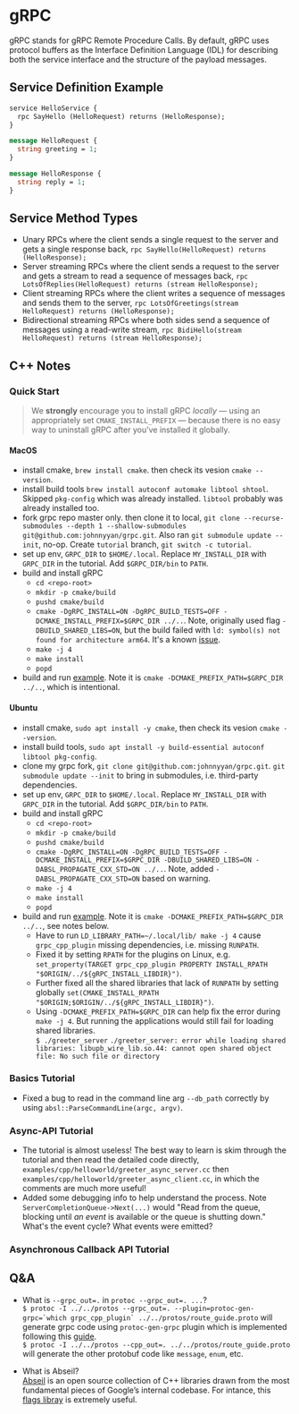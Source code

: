 # gRPC

gRPC stands for gRPC Remote Procedure Calls. By default, gRPC uses protocol buffers as the Interface Definition Language (IDL) for describing both the service interface and the structure of the payload messages.

## Service Definition Example
```protobuf
service HelloService {
  rpc SayHello (HelloRequest) returns (HelloResponse);
}

message HelloRequest {
  string greeting = 1;
}

message HelloResponse {
  string reply = 1;
}
```

## Service Method Types

- Unary RPCs where the client sends a single request to the server and gets a single response back, `rpc SayHello(HelloRequest) returns (HelloResponse);`
- Server streaming RPCs where the client sends a request to the server and gets a stream to read a sequence of messages back, `rpc LotsOfReplies(HelloRequest) returns (stream HelloResponse);`
- Client streaming RPCs where the client writes a sequence of messages and sends them to the server, `rpc LotsOfGreetings(stream HelloRequest) returns (HelloResponse);`
- Bidirectional streaming RPCs where both sides send a sequence of messages using a read-write stream, `rpc BidiHello(stream HelloRequest) returns (stream HelloResponse);`

## C++ Notes
### Quick Start
> We __strongly__ encourage you to install gRPC _locally_ — using an appropriately set `CMAKE_INSTALL_PREFIX` — because there is no easy way to uninstall gRPC after you’ve installed it globally.

#### MacOS
- install cmake, `brew install cmake`. then check its vesion `cmake --version`.
- install build tools `brew install autoconf automake libtool shtool`. Skipped `pkg-config` which was already installed. `libtool` probably was already installed too.
- fork grpc repo master only. then clone it to local, `git clone --recurse-submodules --depth 1 --shallow-submodules git@github.com:johnnyyan/grpc.git`. Also ran `git submodule update --init`, no-op. Create `tutorial` branch, `git switch -c tutorial`.
- set up env, `GRPC_DIR` to `$HOME/.local`. Replace `MY_INSTALL_DIR` with `GRPC_DIR` in the tutorial. Add `$GRPC_DIR/bin` to `PATH`.
- build and install gRPC
  - `cd <repo-root>`
  - `mkdir -p cmake/build`
  - `pushd cmake/build`
  - `cmake -DgRPC_INSTALL=ON -DgRPC_BUILD_TESTS=OFF -DCMAKE_INSTALL_PREFIX=$GRPC_DIR ../..`. Note, originally used flag `-DBUILD_SHARED_LIBS=ON`, but the build failed with `ld: symbol(s) not found for architecture arm64`. It's a known [issue](https://github.com/grpc/grpc/issues/36654).
  - `make -j 4`
  - `make install`
  - `popd`
- build and run [example](https://grpc.io/docs/languages/cpp/quickstart/#build-the-example). Note it is `cmake -DCMAKE_PREFIX_PATH=$GRPC_DIR ../..`, which is intentional.

#### Ubuntu
- install cmake, `sudo apt install -y cmake`, then check its vesion `cmake --version`.
- install build tools, `sudo apt install -y build-essential autoconf libtool pkg-config`.
- clone my grpc fork, `git clone git@github.com:johnnyyan/grpc.git`. `git submodule update --init` to bring in submodules, i.e. third-party dependencies.
- set up env, `GRPC_DIR` to `$HOME/.local`. Replace `MY_INSTALL_DIR` with `GRPC_DIR` in the tutorial. Add `$GRPC_DIR/bin` to `PATH`.
- build and install gRPC
  - `cd <repo-root>`
  - `mkdir -p cmake/build`
  - `pushd cmake/build`
  - `cmake -DgRPC_INSTALL=ON -DgRPC_BUILD_TESTS=OFF -DCMAKE_INSTALL_PREFIX=$GRPC_DIR -DBUILD_SHARED_LIBS=ON -DABSL_PROPAGATE_CXX_STD=ON ../..`. Note, added `-DABSL_PROPAGATE_CXX_STD=ON` based on warning.
  - `make -j 4`
  - `make install`
  - `popd`
- build and run [example](https://grpc.io/docs/languages/cpp/quickstart/#build-the-example). Note it is `cmake -DCMAKE_PREFIX_PATH=$GRPC_DIR ../..`, see notes below.
  - Have to run `LD_LIBRARY_PATH=~/.local/lib/ make -j 4` cause `grpc_cpp_plugin` missing dependencies, i.e. missing `RUNPATH`.
  - Fixed it by setting `RPATH` for the plugins on Linux, e.g. `set_property(TARGET grpc_cpp_plugin PROPERTY INSTALL_RPATH "$ORIGIN/../${gRPC_INSTALL_LIBDIR}")`.
  - Further fixed all the shared libraries that lack of `RUNPATH` by setting globally `set(CMAKE_INSTALL_RPATH "$ORIGIN;$ORIGIN/../${gRPC_INSTALL_LIBDIR}")`.
  - Using `-DCMAKE_PREFIX_PATH=$GRPC_DIR` can help fix the error during `make -j 4`. But running the applications would still fail for loading shared libraries.\
  `$ ./greeter_server` 
  `./greeter_server: error while loading shared libraries: libupb_wire_lib.so.44: cannot open shared object file: No such file or directory`

### Basics Tutorial
- Fixed a bug to read in the command line arg `--db_path` correctly by using `absl::ParseCommandLine(argc, argv)`.

### Async-API Tutorial
- The tutorial is almost useless! The best way to learn is skim through the tutorial and then read the detailed code directly, `examples/cpp/helloworld/greeter_async_server.cc` then `examples/cpp/helloworld/greeter_async_client.cc`, in which the comments are much more useful!
- Added some debugging info to help understand the process. Note `ServerCompletionQueue->Next(...)` would "Read from the queue, blocking until _an event_ is available or the queue is shutting down." What's the event cycle? What events were emitted?

### Asynchronous Callback API Tutorial

## Q&A

- What is `--grpc_out=.` in `protoc --grpc_out=. ...`?\
  ``$ protoc -I ../../protos --grpc_out=. --plugin=protoc-gen-grpc=`which grpc_cpp_plugin` ../../protos/route_guide.proto`` will generate grpc code using `protoc-gen-grpc` plugin which is implemented following this [guide](https://protobuf.dev/reference/cpp/api-docs/google.protobuf.compiler.plugin/).\
  `$ protoc -I ../../protos --cpp_out=. ../../protos/route_guide.proto` will generate the other protobuf code like `message`, `enum`, etc.

- What is Abseil?\
  [Abseil](https://abseil.io/about/) is an open source collection of C++ libraries drawn from the most fundamental pieces of Google’s internal codebase. For intance, this [flags libray](https://abseil.io/docs/cpp/guides/flags) is extremely useful.

